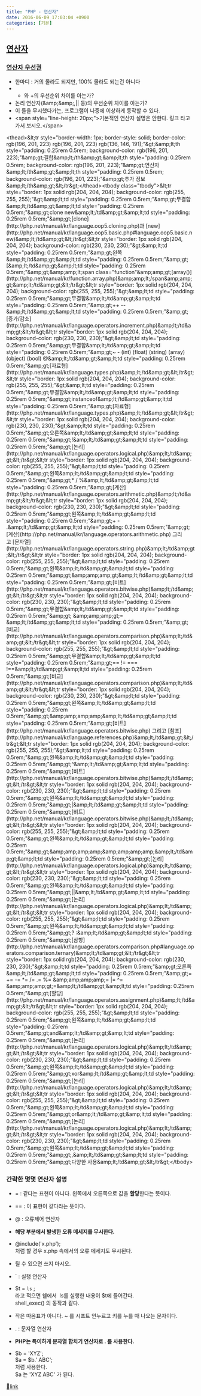 ```yaml
---
title: "PHP - 연산자"
date: 2016-06-09 17:03:04 +0900
categories: [기본]
---
```


[연산자](http://php.net/manual/kr/language.operators.php "연산자")
------------------------------------------------------------

  
### [연산자 우선권](http://php.net/manual/kr/language.operators.precedence.php#language.operators.precedence "연산자 우선권")

- 한마디 : 거의 몰라도 되지만, 100% 몰라도 되는건 아니다
- * 와 +의 우선순위 차이를 아는가?
- 논리 연산자(&amp;amp;&amp;amp;,|| 등)의 우선순위 차이를 아는가?
- 이 들을 무시했다가는, 프로그램이 나중에 이상하게 동작할 수 있다.
- &lt;span style="line-height: 20px;"&gt;기본적인 연산자 설명은 안한다. 링크 타고가서 보시오.&lt;/span&gt;

  
<table class="doctable table" style="margin: 0px 0px 1.5rem; width: auto; border-color: rgb(204, 204, 204); color: rgb(51, 51, 51); font-family: &quot;Fira Sans&quot;, &quot;Source Sans Pro&quot;, Helvetica, Arial, sans-serif; font-size: 16px; line-height: 24px; background-color: rgb(242, 242, 242);">&lt;thead&gt;&amp;lt;tr style="border-width: 1px; border-style: solid; border-color: rgb(196, 201, 223) rgb(196, 201, 223) rgb(136, 146, 191);"&amp;gt;&amp;amp;lt;th style="padding: 0.25rem 0.5rem; background-color: rgb(196, 201, 223);"&amp;amp;gt;결합&amp;amp;lt;/th&amp;amp;gt;&amp;amp;lt;th style="padding: 0.25rem 0.5rem; background-color: rgb(196, 201, 223);"&amp;amp;gt;연산자&amp;amp;lt;/th&amp;amp;gt;&amp;amp;lt;th style="padding: 0.25rem 0.5rem; background-color: rgb(196, 201, 223);"&amp;amp;gt;추가 정보&amp;amp;lt;/th&amp;amp;gt;&amp;lt;/tr&amp;gt;&lt;/thead&gt;&lt;tbody class="tbody"&gt;&amp;lt;tr style="border: 1px solid rgb(204, 204, 204); background-color: rgb(255, 255, 255);"&amp;gt;&amp;amp;lt;td style="padding: 0.25rem 0.5rem;"&amp;amp;gt;무결합&amp;amp;lt;/td&amp;amp;gt;&amp;amp;lt;td style="padding: 0.25rem 0.5rem;"&amp;amp;gt;clone new&amp;amp;lt;/td&amp;amp;gt;&amp;amp;lt;td style="padding: 0.25rem 0.5rem;"&amp;amp;gt;[clone](http://php.net/manual/kr/language.oop5.cloning.php)과 [new](http://php.net/manual/kr/language.oop5.basic.php#language.oop5.basic.new)&amp;amp;lt;/td&amp;amp;gt;&amp;lt;/tr&amp;gt;&amp;lt;tr style="border: 1px solid rgb(204, 204, 204); background-color: rgb(230, 230, 230);"&amp;gt;&amp;amp;lt;td style="padding: 0.25rem 0.5rem;"&amp;amp;gt;왼쪽&amp;amp;lt;/td&amp;amp;gt;&amp;amp;lt;td style="padding: 0.25rem 0.5rem;"&amp;amp;gt;[&amp;amp;lt;/td&amp;amp;gt;&amp;amp;lt;td style="padding: 0.25rem 0.5rem;"&amp;amp;gt;&amp;amp;amp;lt;span class="function"&amp;amp;amp;gt;[array()](http://php.net/manual/kr/function.array.php)&amp;amp;amp;lt;/span&amp;amp;amp;gt;&amp;amp;lt;/td&amp;amp;gt;&amp;lt;/tr&amp;gt;&amp;lt;tr style="border: 1px solid rgb(204, 204, 204); background-color: rgb(255, 255, 255);"&amp;gt;&amp;amp;lt;td style="padding: 0.25rem 0.5rem;"&amp;amp;gt;무결합&amp;amp;lt;/td&amp;amp;gt;&amp;amp;lt;td style="padding: 0.25rem 0.5rem;"&amp;amp;gt;++ --&amp;amp;lt;/td&amp;amp;gt;&amp;amp;lt;td style="padding: 0.25rem 0.5rem;"&amp;amp;gt;[증가/감소](http://php.net/manual/kr/language.operators.increment.php)&amp;amp;lt;/td&amp;amp;gt;&amp;lt;/tr&amp;gt;&amp;lt;tr style="border: 1px solid rgb(204, 204, 204); background-color: rgb(230, 230, 230);"&amp;gt;&amp;amp;lt;td style="padding: 0.25rem 0.5rem;"&amp;amp;gt;무결합&amp;amp;lt;/td&amp;amp;gt;&amp;amp;lt;td style="padding: 0.25rem 0.5rem;"&amp;amp;gt;~ - (int) (float) (string) (array) (object) (bool) @&amp;amp;lt;/td&amp;amp;gt;&amp;amp;lt;td style="padding: 0.25rem 0.5rem;"&amp;amp;gt;[자료형](http://php.net/manual/kr/language.types.php)&amp;amp;lt;/td&amp;amp;gt;&amp;lt;/tr&amp;gt;&amp;lt;tr style="border: 1px solid rgb(204, 204, 204); background-color: rgb(255, 255, 255);"&amp;gt;&amp;amp;lt;td style="padding: 0.25rem 0.5rem;"&amp;amp;gt;무결합&amp;amp;lt;/td&amp;amp;gt;&amp;amp;lt;td style="padding: 0.25rem 0.5rem;"&amp;amp;gt;instanceof&amp;amp;lt;/td&amp;amp;gt;&amp;amp;lt;td style="padding: 0.25rem 0.5rem;"&amp;amp;gt;[자료형](http://php.net/manual/kr/language.types.php)&amp;amp;lt;/td&amp;amp;gt;&amp;lt;/tr&amp;gt;&amp;lt;tr style="border: 1px solid rgb(204, 204, 204); background-color: rgb(230, 230, 230);"&amp;gt;&amp;amp;lt;td style="padding: 0.25rem 0.5rem;"&amp;amp;gt;오른쪽&amp;amp;lt;/td&amp;amp;gt;&amp;amp;lt;td style="padding: 0.25rem 0.5rem;"&amp;amp;gt;!&amp;amp;lt;/td&amp;amp;gt;&amp;amp;lt;td style="padding: 0.25rem 0.5rem;"&amp;amp;gt;[논리](http://php.net/manual/kr/language.operators.logical.php)&amp;amp;lt;/td&amp;amp;gt;&amp;lt;/tr&amp;gt;&amp;lt;tr style="border: 1px solid rgb(204, 204, 204); background-color: rgb(255, 255, 255);"&amp;gt;&amp;amp;lt;td style="padding: 0.25rem 0.5rem;"&amp;amp;gt;왼쪽&amp;amp;lt;/td&amp;amp;gt;&amp;amp;lt;td style="padding: 0.25rem 0.5rem;"&amp;amp;gt;* / %&amp;amp;lt;/td&amp;amp;gt;&amp;amp;lt;td style="padding: 0.25rem 0.5rem;"&amp;amp;gt;[계산](http://php.net/manual/kr/language.operators.arithmetic.php)&amp;amp;lt;/td&amp;amp;gt;&amp;lt;/tr&amp;gt;&amp;lt;tr style="border: 1px solid rgb(204, 204, 204); background-color: rgb(230, 230, 230);"&amp;gt;&amp;amp;lt;td style="padding: 0.25rem 0.5rem;"&amp;amp;gt;왼쪽&amp;amp;lt;/td&amp;amp;gt;&amp;amp;lt;td style="padding: 0.25rem 0.5rem;"&amp;amp;gt;+ - .&amp;amp;lt;/td&amp;amp;gt;&amp;amp;lt;td style="padding: 0.25rem 0.5rem;"&amp;amp;gt;[계산](http://php.net/manual/kr/language.operators.arithmetic.php) 그리고 [문자열](http://php.net/manual/kr/language.operators.string.php)&amp;amp;lt;/td&amp;amp;gt;&amp;lt;/tr&amp;gt;&amp;lt;tr style="border: 1px solid rgb(204, 204, 204); background-color: rgb(255, 255, 255);"&amp;gt;&amp;amp;lt;td style="padding: 0.25rem 0.5rem;"&amp;amp;gt;왼쪽&amp;amp;lt;/td&amp;amp;gt;&amp;amp;lt;td style="padding: 0.25rem 0.5rem;"&amp;amp;gt;&amp;amp;amp;amp;gt;&amp;amp;lt;/td&amp;amp;gt;&amp;amp;lt;td style="padding: 0.25rem 0.5rem;"&amp;amp;gt;[비트](http://php.net/manual/kr/language.operators.bitwise.php)&amp;amp;lt;/td&amp;amp;gt;&amp;lt;/tr&amp;gt;&amp;lt;tr style="border: 1px solid rgb(204, 204, 204); background-color: rgb(230, 230, 230);"&amp;gt;&amp;amp;lt;td style="padding: 0.25rem 0.5rem;"&amp;amp;gt;무결합&amp;amp;lt;/td&amp;amp;gt;&amp;amp;lt;td style="padding: 0.25rem 0.5rem;"&amp;amp;gt; &amp;amp;amp;amp;gt;= &amp;amp;lt;/td&amp;amp;gt;&amp;amp;lt;td style="padding: 0.25rem 0.5rem;"&amp;amp;gt;[비교](http://php.net/manual/kr/language.operators.comparison.php)&amp;amp;lt;/td&amp;amp;gt;&amp;lt;/tr&amp;gt;&amp;lt;tr style="border: 1px solid rgb(204, 204, 204); background-color: rgb(255, 255, 255);"&amp;gt;&amp;amp;lt;td style="padding: 0.25rem 0.5rem;"&amp;amp;gt;무결합&amp;amp;lt;/td&amp;amp;gt;&amp;amp;lt;td style="padding: 0.25rem 0.5rem;"&amp;amp;gt;== != === !==&amp;amp;lt;/td&amp;amp;gt;&amp;amp;lt;td style="padding: 0.25rem 0.5rem;"&amp;amp;gt;[비교](http://php.net/manual/kr/language.operators.comparison.php)&amp;amp;lt;/td&amp;amp;gt;&amp;lt;/tr&amp;gt;&amp;lt;tr style="border: 1px solid rgb(204, 204, 204); background-color: rgb(230, 230, 230);"&amp;gt;&amp;amp;lt;td style="padding: 0.25rem 0.5rem;"&amp;amp;gt;왼쪽&amp;amp;lt;/td&amp;amp;gt;&amp;amp;lt;td style="padding: 0.25rem 0.5rem;"&amp;amp;gt;&amp;amp;amp;amp;amp;&amp;amp;lt;/td&amp;amp;gt;&amp;amp;lt;td style="padding: 0.25rem 0.5rem;"&amp;amp;gt;[비트](http://php.net/manual/kr/language.operators.bitwise.php) 그리고 [참조](http://php.net/manual/kr/language.references.php)&amp;amp;lt;/td&amp;amp;gt;&amp;lt;/tr&amp;gt;&amp;lt;tr style="border: 1px solid rgb(204, 204, 204); background-color: rgb(255, 255, 255);"&amp;gt;&amp;amp;lt;td style="padding: 0.25rem 0.5rem;"&amp;amp;gt;왼쪽&amp;amp;lt;/td&amp;amp;gt;&amp;amp;lt;td style="padding: 0.25rem 0.5rem;"&amp;amp;gt;^&amp;amp;lt;/td&amp;amp;gt;&amp;amp;lt;td style="padding: 0.25rem 0.5rem;"&amp;amp;gt;[비트](http://php.net/manual/kr/language.operators.bitwise.php)&amp;amp;lt;/td&amp;amp;gt;&amp;lt;/tr&amp;gt;&amp;lt;tr style="border: 1px solid rgb(204, 204, 204); background-color: rgb(230, 230, 230);"&amp;gt;&amp;amp;lt;td style="padding: 0.25rem 0.5rem;"&amp;amp;gt;왼쪽&amp;amp;lt;/td&amp;amp;gt;&amp;amp;lt;td style="padding: 0.25rem 0.5rem;"&amp;amp;gt;|&amp;amp;lt;/td&amp;amp;gt;&amp;amp;lt;td style="padding: 0.25rem 0.5rem;"&amp;amp;gt;[비트](http://php.net/manual/kr/language.operators.bitwise.php)&amp;amp;lt;/td&amp;amp;gt;&amp;lt;/tr&amp;gt;&amp;lt;tr style="border: 1px solid rgb(204, 204, 204); background-color: rgb(255, 255, 255);"&amp;gt;&amp;amp;lt;td style="padding: 0.25rem 0.5rem;"&amp;amp;gt;왼쪽&amp;amp;lt;/td&amp;amp;gt;&amp;amp;lt;td style="padding: 0.25rem 0.5rem;"&amp;amp;gt;&amp;amp;amp;amp;amp;&amp;amp;amp;amp;amp;&amp;amp;lt;/td&amp;amp;gt;&amp;amp;lt;td style="padding: 0.25rem 0.5rem;"&amp;amp;gt;[논리](http://php.net/manual/kr/language.operators.logical.php)&amp;amp;lt;/td&amp;amp;gt;&amp;lt;/tr&amp;gt;&amp;lt;tr style="border: 1px solid rgb(204, 204, 204); background-color: rgb(230, 230, 230);"&amp;gt;&amp;amp;lt;td style="padding: 0.25rem 0.5rem;"&amp;amp;gt;왼쪽&amp;amp;lt;/td&amp;amp;gt;&amp;amp;lt;td style="padding: 0.25rem 0.5rem;"&amp;amp;gt;||&amp;amp;lt;/td&amp;amp;gt;&amp;amp;lt;td style="padding: 0.25rem 0.5rem;"&amp;amp;gt;[논리](http://php.net/manual/kr/language.operators.logical.php)&amp;amp;lt;/td&amp;amp;gt;&amp;lt;/tr&amp;gt;&amp;lt;tr style="border: 1px solid rgb(204, 204, 204); background-color: rgb(255, 255, 255);"&amp;gt;&amp;amp;lt;td style="padding: 0.25rem 0.5rem;"&amp;amp;gt;왼쪽&amp;amp;lt;/td&amp;amp;gt;&amp;amp;lt;td style="padding: 0.25rem 0.5rem;"&amp;amp;gt;? :&amp;amp;lt;/td&amp;amp;gt;&amp;amp;lt;td style="padding: 0.25rem 0.5rem;"&amp;amp;gt;[삼항](http://php.net/manual/kr/language.operators.comparison.php#language.operators.comparison.ternary)&amp;amp;lt;/td&amp;amp;gt;&amp;lt;/tr&amp;gt;&amp;lt;tr style="border: 1px solid rgb(204, 204, 204); background-color: rgb(230, 230, 230);"&amp;gt;&amp;amp;lt;td style="padding: 0.25rem 0.5rem;"&amp;amp;gt;오른쪽&amp;amp;lt;/td&amp;amp;gt;&amp;amp;lt;td style="padding: 0.25rem 0.5rem;"&amp;amp;gt;= += -= *= /= .= %= &amp;amp;amp;amp;amp;= |= ^= &amp;amp;amp;amp;gt;=&amp;amp;lt;/td&amp;amp;gt;&amp;amp;lt;td style="padding: 0.25rem 0.5rem;"&amp;amp;gt;[할당](http://php.net/manual/kr/language.operators.assignment.php)&amp;amp;lt;/td&amp;amp;gt;&amp;lt;/tr&amp;gt;&amp;lt;tr style="border: 1px solid rgb(204, 204, 204); background-color: rgb(255, 255, 255);"&amp;gt;&amp;amp;lt;td style="padding: 0.25rem 0.5rem;"&amp;amp;gt;왼쪽&amp;amp;lt;/td&amp;amp;gt;&amp;amp;lt;td style="padding: 0.25rem 0.5rem;"&amp;amp;gt;and&amp;amp;lt;/td&amp;amp;gt;&amp;amp;lt;td style="padding: 0.25rem 0.5rem;"&amp;amp;gt;[논리](http://php.net/manual/kr/language.operators.logical.php)&amp;amp;lt;/td&amp;amp;gt;&amp;lt;/tr&amp;gt;&amp;lt;tr style="border: 1px solid rgb(204, 204, 204); background-color: rgb(230, 230, 230);"&amp;gt;&amp;amp;lt;td style="padding: 0.25rem 0.5rem;"&amp;amp;gt;왼쪽&amp;amp;lt;/td&amp;amp;gt;&amp;amp;lt;td style="padding: 0.25rem 0.5rem;"&amp;amp;gt;xor&amp;amp;lt;/td&amp;amp;gt;&amp;amp;lt;td style="padding: 0.25rem 0.5rem;"&amp;amp;gt;[논리](http://php.net/manual/kr/language.operators.logical.php)&amp;amp;lt;/td&amp;amp;gt;&amp;lt;/tr&amp;gt;&amp;lt;tr style="border: 1px solid rgb(204, 204, 204); background-color: rgb(255, 255, 255);"&amp;gt;&amp;amp;lt;td style="padding: 0.25rem 0.5rem;"&amp;amp;gt;왼쪽&amp;amp;lt;/td&amp;amp;gt;&amp;amp;lt;td style="padding: 0.25rem 0.5rem;"&amp;amp;gt;or&amp;amp;lt;/td&amp;amp;gt;&amp;amp;lt;td style="padding: 0.25rem 0.5rem;"&amp;amp;gt;[논리](http://php.net/manual/kr/language.operators.logical.php)&amp;amp;lt;/td&amp;amp;gt;&amp;lt;/tr&amp;gt;&amp;lt;tr style="border: 1px solid rgb(204, 204, 204); background-color: rgb(230, 230, 230);"&amp;gt;&amp;amp;lt;td style="padding: 0.25rem 0.5rem;"&amp;amp;gt;왼쪽&amp;amp;lt;/td&amp;amp;gt;&amp;amp;lt;td style="padding: 0.25rem 0.5rem;"&amp;amp;gt;,&amp;amp;lt;/td&amp;amp;gt;&amp;amp;lt;td style="padding: 0.25rem 0.5rem;"&amp;amp;gt;다양한 사용&amp;amp;lt;/td&amp;amp;gt;&amp;lt;/tr&amp;gt;&lt;/tbody&gt;</table>  
  
### 간략한 몇몇 연산자 설명

- = : 같다는 표현이 아니다. 왼쪽에서 오른쪽으로 값을 **할당**한다는 뜻이다.
- == : 이 표현이 같다라는 뜻이다.
- @ : 오류제어 연산자
- **해당 부분에서 발생한 오류 메세지를 무시한다.**
- @include('x.php');   
처럼 할 경우 x.php 속에서의 오류 메세지도 무시된다.
- 될 수 있으면 쓰지 마시오.

- ` : 실행 연산자
- $t = `ls` ;  
라고 적으면 쉘에서  ls를 실행한 내용이 $t에 들어간다.  
shell_exec() 의 동작과 같다.
- 작은 따옴표가 아니다. ~ 를 시프트 안누르고 키를 누를 때 나오는 문자이다.

- . : 문자열 연산자
- **PHP는 특이하게 문자열 합치기 연산자로 . 를 사용한다.**
- $b = 'XYZ';  
$a = $b.' ABC';   
처럼 사용한다.  
$a 는 'XYZ ABC' 가 된다.


  
  
  
  
  



[🔗link](http://www.mins01.com/mh/tech/read/1005)